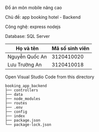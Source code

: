 <p>Đồ án môn mobile nâng cao</p>
<p>Chủ đề: app booking hotel - Backend</p>
<p>Công nghệ: express nodejs</p>
<p>Database: SQL Server</p>

Họ và tên | Mã số sinh viên
--- | ---
Nguyễn Quốc An | 3120410020
Lưu Trường An | 3120410018

Open Visual Studio Code from this directory
```
booking_app_backend
├── controllers
├── data
├── node_modules
├── routes
├── .env
├── config
├── index
├── package.json
└── package-lock.json
```
